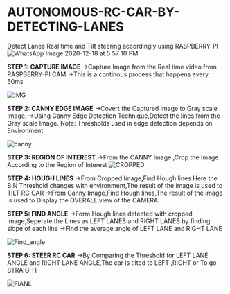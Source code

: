 # AUTONOMOUS-RC-CAR-BY-DETECTING-LANES
Detect Lanes Real time and Tilt steering accordingly using RASPBERRY-PI
![WhatsApp Image 2020-12-18 at 5 57 10 PM](https://user-images.githubusercontent.com/66992192/102755535-ebd7e880-43b1-11eb-854b-590ccba3adb8.jpeg)

**STEP 1:  CAPTURE IMAGE**
->Capture Image from the Real time video from RASPBERRY-PI CAM
->This is a continous process that happens every 50ms

![IMG](https://user-images.githubusercontent.com/66992192/101622808-dd590b00-3a5a-11eb-864e-0e019c053d6a.jpg)

**STEP 2: CANNY EDGE IMAGE**
->Covert the Captured Image to Gray scale Image,
->Using Canny Edge Detection Technique,Detect the lines from the Gray scale Image.
Note: Thresholds used in edge detection depends on Environment

![canny](https://user-images.githubusercontent.com/66992192/101622695-ba2e5b80-3a5a-11eb-9df6-379799a943d9.jpg)

**STEP 3: REGION OF INTEREST**
->From the CANNY Image ,Crop the Image According to the Region of Interest
![CROPPED](https://user-images.githubusercontent.com/66992192/101623862-61f85900-3a5c-11eb-9311-606a658eb1fa.jpg)

**STEP 4: HOUGH LINES**
->From Cropped Image,Find Hough lines Here the BIN Threshold changes with environment,The result of the image is used to TILT RC CAR
->From Canny Image,Find Hough lines,The result of the image is used to Display the OVERALL view of the CAMERA.

**STEP 5: FIND ANGLE**
->Form Hough lines detected with cropped image,Seperate the Lines as LEFT LANES and RIGHT LANES by finding slope of each line
->Find the average angle of LEFT LANE and RIGHT LANE

![Find_angle](https://user-images.githubusercontent.com/66992192/101622160-0af18480-3a5a-11eb-8823-5c1c66c89610.png)

**STEP 6: STEER RC CAR**
->By Comparing the Threshold for LEFT LANE ANGLE and RIGHT LANE ANGLE,The car is tilted to LEFT ,RIGHT or To go STRAIGHT

![FIANL](https://user-images.githubusercontent.com/66992192/101623478-d7aff500-3a5b-11eb-9d61-dc8ec4b55bee.jpg)
